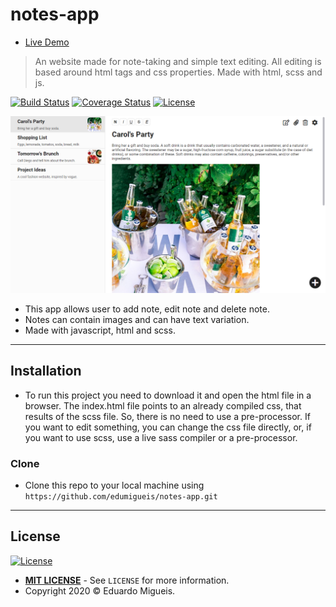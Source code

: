 # notes-app

- [Live Demo](https://edumigueis.github.io/meditation-app/)
>  An website made for note-taking and simple text editing. All editing is based around html tags and css properties. Made with html, scss and js. 

[![Build Status](http://img.shields.io/travis/badges/badgerbadgerbadger.svg?style=flat-square)](https://travis-ci.org/badges/badgerbadgerbadger) [![Coverage Status](http://img.shields.io/coveralls/badges/badgerbadgerbadger.svg?style=flat-square)](https://coveralls.io/r/badges/badgerbadgerbadger) [![License](https://img.shields.io/badge/license-MIT-green)](https://opensource.org/licenses/MIT)

[![header.png](header.png)]()

- This app allows user to add note, edit note and delete note.
- Notes can contain images and can have text variation.
- Made with javascript, html and scss.
---

## Installation

- To run this project you need to download it and open the html file in a browser. The index.html file points to an already compiled css, that results of the scss file. So, there is no need to use a pre-processor. If you want to edit something, you can change the css file directly, or, if you want to use scss, use a live sass compiler or a pre-processor.

### Clone

- Clone this repo to your local machine using `https://github.com/edumigueis/notes-app.git`
---

## License

[![License](https://img.shields.io/badge/license-MIT-green)](https://opensource.org/licenses/MIT)

- **[MIT LICENSE](https://opensource.org/licenses/MIT)** - See ``LICENSE`` for more information.
- Copyright 2020 © Eduardo Migueis.

